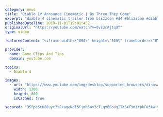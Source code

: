 ```yaml
---
category: news
title: "Diablo IV Announce Cinematic | By Three They Come"
excerpt: "diablo 4 cinematic trailer from blizzcon #d4 #blizzcon #diablo."
publishedDateTime: 2019-11-01T19:01:45Z
originalUrl: "https://youtube.com/watch?v=0vE3rAjtqUY"
type: video

featuredContent: "<iframe width=\"800\" height=\"500\" frameborder=\"0\" src=\"https://www.youtube.com/embed/0vE3rAjtqUY\" allow=\"accelerometer; autoplay; encrypted-media; gyroscope; picture-in-picture\" allowfullscreen></iframe>"

provider:
  name: Game Clips And Tips
  domain: youtube.com

topics:
  - Diablo 4

images:
  - url: "https://www.youtube.com/img/desktop/supported_browsers/dinosaur.png"
    width: 1200
    height: 800
    isCached: true

secured: "35Ppe5tD60uyc7YR+ageNdl5Fjmh5Wv3cTLqx6DoUgITX5XT9mirpkFO3Aw+yHAck/17e4zupo68VNRXYdrTOPVZgpCbTgh7Z3LQobaWZHN8BfoqPoL/bZ4R5/YsE1QByDBXhodxlsZVYpQrj9+twYC5scmppMvX1Tv/gI4LmNIngmqKX6bLCYC7wnYgKzwYOK27g9FyHs36Wn+rXAa1UTJV5sY/NWGrpYqyqGonyEs55p3aL2xFXpS1GssjLt3d1GWr2lTQnYzCw2txLxCfjhffI5/e19N48+NEpPr6RlwHw4B65yD/sIvqLj+p3q2mHYVntp5Z6+JnSFyrD9FOGT8KxXDQbbsIuo/RwKXDCgKDkDb02AkDDCvJHFDVG9D2KoOzbjzObssKdmfB7+wc3A==;gIQiTw2FDdzvSwuagZvnrA=="
---
```


